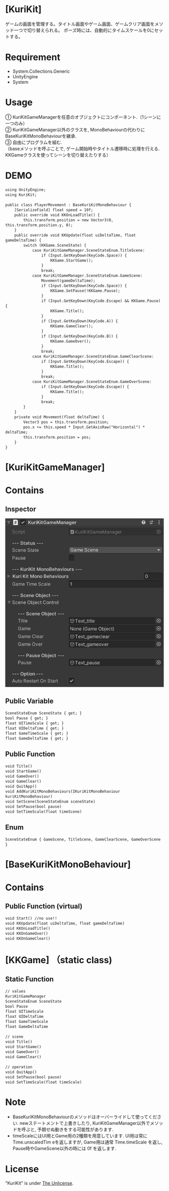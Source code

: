 # [KuriKit]

ゲームの画面を管理する。タイトル画面やゲーム画面、ゲームクリア画面をメソッド一つで切り替えられる。
ポーズ時には、自動的にタイムスケールを0にセットする。

# Requirement
* System.Collections.Generic
* UnityEngine
* System

# Usage
① KuriKitGameManagerを任意のオブジェクトにコンポーネント.（1シーンに一つのみ）\
② KuriKitGameManager以外のクラスを, MonoBehaviourの代わりにBaseKuriKitMonoBehaviourを継承.\
③ 自由にプログラムを組む.\
（baseメソッドを呼ぶことで, ゲーム開始時やタイトル遷移時に処理を行える. KKGameクラスを使ってシーンを切り替えたりする）

# DEMO
```
using UnityEngine;
using KuriKit;

public class PlayerMovement : BaseKuriKitMonoBehaviour {
    [SerializeField] float speed = 10f;
    public override void KKOnLoadTitle() {
        this.transform.position = new Vector3(0, this.transform.position.y, 0);
    }
    public override void KKUpdate(float uiDeltaTime, float gameDeltaTime) {
        switch (KKGame.SceneState) {
            case KuriKitGameManager.SceneStateEnum.TitleScene:
                if (Input.GetKeyDown(KeyCode.Space)) {
                    KKGame.StartGame();
                }
                break;
            case KuriKitGameManager.SceneStateEnum.GameScene:
                Movement(gameDeltaTime);
                if (Input.GetKeyDown(KeyCode.Space)) {
                    KKGame.SetPause(!KKGame.Pause);
                }
                if (Input.GetKeyDown(KeyCode.Escape) && KKGame.Pause) {
                    KKGame.Title();
                }
                if (Input.GetKeyDown(KeyCode.A)) {
                    KKGame.GameClear();
                }
                if (Input.GetKeyDown(KeyCode.B)) {
                    KKGame.GameOver();
                }
                break;
            case KuriKitGameManager.SceneStateEnum.GameClearScene:
                if (Input.GetKeyDown(KeyCode.Escape)) {
                    KKGame.Title();
                }
                break;
            case KuriKitGameManager.SceneStateEnum.GameOverScene:
                if (Input.GetKeyDown(KeyCode.Escape)) {
                    KKGame.Title();
                }
                break;
        }
    }
    private void Movement(float deltaTime) {
        Vector3 pos = this.transform.position;
        pos.x += this.speed * Input.GetAxisRaw("Horizontal") * deltaTime;
        this.transform.position = pos;
    }
}
```

# [KuriKitGameManager]

# Contains

## Inspector
![img](/Img/inspector.png/)

## Public Variable
```
SceneStateEnum SceneState { get; }
bool Pause { get; }
float UITimeScale { get; }
float UIDeltaTime { get; }
float GameTimeScale { get; }
float GameDeltaTime { get; }
```
## Public Function
```
void Title()
void StartGame()
void GameOver()
void GameClear()
void QuitApp()
void AddKuriKitMonoBehaviours(IKuriKitMonoBehaviour kuriKitMonoBehaviour)
void SetScene(SceneStateEnum sceneState)
void SetPause(bool pause)
void SetTimeScale(float timeScene)
```

## Enum
```
SceneStateEnum { GameScene, TitleScene, GameClearScene, GameOverScene }
```

# [BaseKuriKitMonoBehaviour]

# Contains

## Public Function (virtual)
```
void Start() //no use!!
void KKUpdate(float uiDeltaTime, float gameDeltaTime)
void KKOnLoadTitle()
void KKOnGameOver()
void KKOnGameClear()
```

# [KKGame] （static class)

## Static Function
```
// values
KuriKitGameManager
SceneStateEnum SceneState
bool Pause
float UITimeScale
float UIDeltaTime
float GameTimeScale
float GameDeltaTime

// scene
void Title()
void StartGame()
void GameOver()
void GameClear()

// operation
void QuitApp()
void SetPause(bool pause)
void SetTimeScale(float timeScale)
```

# Note

* BaseKuriKitMonoBehaviourのメソッドはオーバーライドして使ってください. newステートメントで上書きしたり, KuriKitGameManager以外でメソッドを呼ぶと, 予期せぬ動きをする可能性があります.
* timeScaleにはUI用とGame用の2種類を用意しています. UI用は常に Time.unscaledTim eを返しますが, Game用は通常 Time.timeScale を返し, Pause時やGameScene以外の時には 0f を返します.


# License

"KuriKit" is under [The Unlicense](https://ja.wikipedia.org/wiki/Unlicense).

